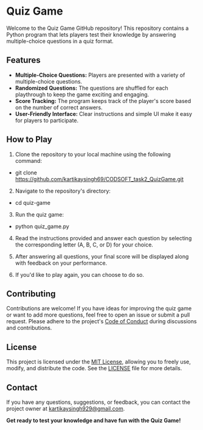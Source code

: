 # Quiz Game

Welcome to the Quiz Game GitHub repository! This repository contains a Python program that lets players test their knowledge by answering multiple-choice questions in a quiz format.

## Features

- **Multiple-Choice Questions:** Players are presented with a variety of multiple-choice questions.
- **Randomized Questions:** The questions are shuffled for each playthrough to keep the game exciting and engaging.
- **Score Tracking:** The program keeps track of the player's score based on the number of correct answers.
- **User-Friendly Interface:** Clear instructions and simple UI make it easy for players to participate.

## How to Play

1. Clone the repository to your local machine using the following command:

 * git clone https://github.com/kartikaysingh69/CODSOFT_task2_QuizGame.git


2. Navigate to the repository's directory:

 * cd quiz-game

3. Run the quiz game:

 * python quiz_game.py


4. Read the instructions provided and answer each question by selecting the corresponding letter (A, B, C, or D) for your choice.

5. After answering all questions, your final score will be displayed along with feedback on your performance.

6. If you'd like to play again, you can choose to do so.

## Contributing

Contributions are welcome! If you have ideas for improving the quiz game or want to add more questions, feel free to open an issue or submit a pull request. Please adhere to the project's [Code of Conduct](CODE_OF_CONDUCT.md) during discussions and contributions.

## License

This project is licensed under the [MIT License](LICENSE), allowing you to freely use, modify, and distribute the code. See the [LICENSE](LICENSE) file for more details.

## Contact

If you have any questions, suggestions, or feedback, you can contact the project owner at kartikaysingh929@gmail.com.

**Get ready to test your knowledge and have fun with the Quiz Game!**




